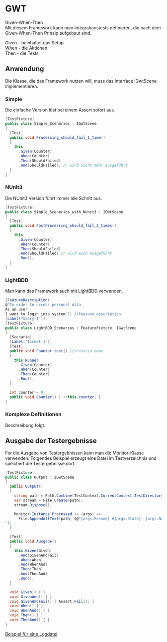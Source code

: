 # GWT
Given-When-Then  
Mit diesem Framework kann man Integrationstests definieren, die nach dem Given-When-Then Prinzip aufgebaut sind.

Given - beinhaltet das Setup  
When - die Aktionen  
Then - die Tests  

## Anwendung

Die Klasse, die das Framework nutzen will, muss das Interface IGwtScene implementieren.

### Simple

Die einfache Version löst bei einem Assert sofort aus. 

```C#
[TestFixture]
public class Simple_Scenarios : IGwtScene
{
  [Test]
  public void Processing_should_fail_1_time()
  {
    this
      .Given(Counter)
      .When(Counter)
      .Then(ShouldFailed) 
      .And(ShouldFailed); // wird nicht mehr ausgeführt
  }
}
```

### NUnit3

Die NUnit3 Version führt immer alle Schritt aus.

```C#
[TestFixture]
public class Simple_Scenarios_with_NUnit3 : IGwtScene
{
  [Test]
  public void PostProcessing_should_fail_2_times()
  {
    this
      .Given(Counter)
      .When(Counter)
      .Then(ShouldFailed)
      .And(ShouldFailed) // wird auch ausgeführt
      .Run();
  }
}
```

### LightBDD

Man kann das Framework auch mit LightBDD verwenden.

```C#
[FeatureDescription(
@"In order to access personal data
As an user
I want to login into system")] //feature description
[Label("Story-1")]
[TestFixture]
public class LightBDD_Scenarios : FeatureFixture, IGwtScene
{
  [Scenario]
  [Label("Ticket-1")]
  [Test]
  public void Counter_test() //scenario name
  {
    this.Runner
      .Given(Counter)
      .When(Counter)
      .Then(Counter)
      .Run();
  }

  int counter = 0;
  public void Counter() { ++this.counter; }
}
```

### Komplexe Definitionen

Beschreibung folgt.

## Ausgabe der Testergebnisse

For die Ausgabe von Testergebnissen kann man die Monitor-Klasse verwenden. Folgendes Beispiel erzeugt eine Datei im Testverzeichnis und speichert die Testergebnisse dort.


```C#
[TestFixture]
public class Output : IGwtScene
{
  public Output()
  {
    string path = Path.Combine(TestContext.CurrentContext.TestDirectory, @"out.txt");
    var stream = File.Create(path);
    stream.Dispose();

    Monitor.Instance.Processed += (args) =>
      File.AppendAllText(path, $@"{args.Passed} #{args.State}: {args.Name}
");
  }

  [Test]
  public void Ausgabe()
  {
    this.Given(Given)
      .And(GivenAndFail)
      .When(When)
      .And(WhenAnd)
      .Then(Then)
      .And(ThenAnd)
      .Run();
  }

  void Given() { }
  void GivenAnd() { }
  void GivenAndFail() { Assert.Fail(); }
  void When() { }
  void WhenAnd() { }
  void Then() { }
  void ThenAnd() { }
}
```

[Beispiel für eine Logdatei](https://github.com/lwuckel/GWT/blob/master/GWT.Tests/MonitorLogFile.cs).
